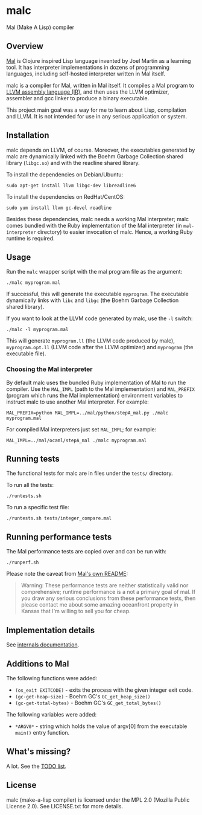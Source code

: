 # malc

Mal (Make A Lisp) compiler

## Overview

[Mal](https://github.com/kanaka/mal) is Clojure inspired Lisp language invented
by Joel Martin as a learning tool.  It has interpreter implementations in dozens
of programming languages, including self-hosted interpreter written in Mal
itself.

malc is a compiler for Mal, written in Mal itself.  It compiles a Mal program to
[LLVM assembly language (IR)](http://llvm.org/docs/LangRef.html), and then uses
the LLVM optimizer, assembler and gcc linker to produce a binary executable.

This project main goal was a way for me to learn about Lisp, compilation and
LLVM.  It is not intended for use in any serious application or system.


## Installation

malc depends on LLVM, of course. Moreover, the executables generated by malc
are dynamically linked with the Boehm Garbage Collection shared library
(`libgc.so`) and with the readline shared library.

To install the dependencies on Debian/Ubuntu:

    sudo apt-get install llvm libgc-dev libreadline6

To install the dependencies on RedHat/CentOS:

    sudo yum install llvm gc-devel readline

Besides these dependencies, malc needs a working Mal interpreter; malc comes
bundled with the Ruby implementation of the Mal interpreter (in
`mal-interpreter` directory) to easier invocation of malc.  Hence, a working
Ruby runtime is required.


## Usage

Run the `malc` wrapper script with the mal program file as the argument:

    ./malc myprogram.mal

If successful, this will generate the executable `myprogram`.  The executable
dynamically links with `libc` and `libgc` (the Boehm Garbage Collection
shared library).

If you want to look at the LLVM code generated by malc, use the `-l` switch:

    ./malc -l myprogram.mal

This will generate `myprogram.ll` (the LLVM code produced by malc),
`myprogram.opt.ll` (LLVM code after the LLVM optimizer) and `myprogram` (the
executable file).

### Choosing the Mal interpreter

By default malc uses the bundled Ruby implementation of Mal to run the
compiler.  Use the `MAL_IMPL` (path to the Mal implementation) and `MAL_PREFIX`
(program which runs the Mal implementation) environment variables to instruct
malc to use another Mal interpreter.  For example:

    MAL_PREFIX=python MAL_IMPL=../mal/python/stepA_mal.py ./malc myprogram.mal

For compiled Mal interpreters just set `MAL_IMPL`; for example:

    MAL_IMPL=../mal/ocaml/stepA_mal ./malc myprogram.mal


## Running tests

The functional tests for malc are in files under the `tests/` directory.

To run all the tests:

    ./runtests.sh

To run a specific test file:

    ./runtests.sh tests/integer_compare.mal


## Running performance tests

The Mal performance tests are copied over and can be run with:

    ./runperf.sh

Please note the caveat from [Mal's own
README](https://github.com/kanaka/mal#performance-tests):

> Warning: These performance tests are neither statistically valid nor
> comprehensive; runtime performance is a not a primary goal of mal. If you
> draw any serious conclusions from these performance tests, then please
> contact me about some amazing oceanfront property in Kansas that I'm willing
> to sell you for cheap.


## Implementation details

See [internals documentation](doc/internals.md).


## Additions to Mal

The following functions were added:

* `(os_exit EXITCODE)` - exits the process with the given integer exit code.
* `(gc-get-heap-size)` - Boehm GC's `GC_get_heap_size()`
* `(gc-get-total-bytes)` - Boehm GC's `GC_get_total_bytes()`

The following variables were added:

* `*ARGV0*` - string which holds the value of argv[0] from the executable
  `main()` entry function.


## What's missing?

A lot. See the [TODO list](doc/TODO.md).


## License

malc (make-a-lisp compiler) is licensed under the MPL 2.0 (Mozilla Public
License 2.0). See LICENSE.txt for more details.
